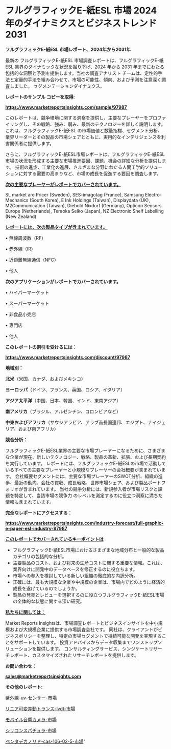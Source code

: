 # フルグラフィックE-紙ESL 市場 2024 年のダイナミクスとビジネストレンド 2031

<strong>フルグラフィックE-紙ESL 市場レポート、2024年から2031年</strong>

最新の フルグラフィックE-紙ESL 市場調査レポートは、フルグラフィックE-紙ESL 業界のダイナミックな状況を掘り下げ、2024 年から 2031 年までにわたる包括的な洞察と予測を提供します。当社の調査アナリスト チームは、定性的手法と定量的手法を組み合わせて、市場の可能性、傾向、および予測を注意深く調査しました。 セグメンテーションダイナミクス。



<strong>レポートのサンプル コピーを取得:</strong> <a href=https://www.marketreportsinsights.com/sample/97987>

<strong><u>https://www.marketreportsinsights.com/sample/97987</u></strong></a>

このレポートは、競争環境に関する洞察を提供し、主要なプレーヤーをプロファイリングし、その戦略、強み、弱み、最新のテクノロジーを詳しく説明します。 これは、フルグラフィックE-紙ESL の市場価値と数量指標、セグメント分析、業界リーダーとその製品の市場シェアとともに、実用的なインテリジェンスを利害関係者に提供します。

さらに、フルグラフィックE-紙ESL市場レポートは、フルグラフィックE-紙ESL市場の状況を形成する主要な市場推進要因、課題、機会の詳細な分析を提供します。 技術の進歩、工業化の進展、さまざまな分野にわたる人間工学的ソリューションに対する需要の高まりなど、市場の成長を促進する要因を調査します。



<strong><u>次の主要なプレーヤーがレポートでカバーされています。</u></strong>

SL market are Pricer (Sweden), SES-imagotag (France), Samsung Electro-Mechanics (South Korea), E Ink Holdings (Taiwan), Displaydata (UK), M2Communication (Taiwan), Diebold Nixdorf (Germany), Opticon Sensors Europe (Netherlands), Teraoka Seiko (Japan), NZ Electronic Shelf Labelling (New Zealand)



<strong><u><b>レポートには、次の製品タイプが含まれています。</b></u></strong>

• 無線周波数（RF）

• 赤外線（IR）

• 近距離無線通信（NFC）

• 他人



<strong><b>次のアプリケーションがレポートでカバーされています。</b></strong>

• ハイパーマーケット

• スーパーマーケット

• 非食品小売店

• 専門店

• 他人



<strong><b>このレポートの割引を受けるには：</b></strong><a href=https://www.marketreportsinsights.com/discount/97987>

<strong><u>https://www.marketreportsinsights.com/discount/97987</u></strong></a>



<strong>地域別：</strong>



<strong>北米</strong>（米国、カナダ、およびメキシコ）



<strong>ヨーロッパ</strong>（ドイツ、フランス、英国、ロシア、イタリア）



<strong>アジア太平洋</strong>（中国、日本、韓国、インド、東南アジア）



<strong>南アメリカ</strong>（ブラジル、アルゼンチン、コロンビアなど）



<strong>中東およびアフリカ</strong>（サウジアラビア、アラブ首長国連邦、エジプト、ナイジェリア、および南アフリカ）



<strong>競合分析：</strong>

フルグラフィックE-紙ESL業界の主要な市場プレーヤーになるために、さまざまな企業が現在、新しいテクノロジー、戦略、製品の革新、拡張、および長期契約を実行しています。 レポートには、フルグラフィックE-紙ESLの市場で活動しているすべての主要なプレーヤーと小規模なプレーヤーの会社概要が含まれています。 会社概要セグメントには、主要な市場プレーヤーのSWOT分析、組織の進歩、最近の動向、会社の買収、成長戦略、世界市場シェア、および製品ポートフォリオが含まれています。 当社の競争分析には、新規参入者が市場リスクと課題を特定して、当該市場の競争力 のレベルを測定するのに役立つ洞察に満ちた情報も含まれています。



<strong>完全なレポートにアクセスする</strong>：

<a href=https://www.marketreportsinsights.com/industry-forecast/full-graphic-e-paper-esl-industry-97987>

<strong><u>https://www.marketreportsinsights.com/industry-forecast/full-graphic-e-paper-esl-industry-97987</u></strong></a>



<strong><u><b>このレポートでカバーされているキーポイントは</b></u></strong>
<ul>
  <li>フルグラフィックE-紙ESL市場におけるさまざまな地域分布と一般的な製品カテゴリの包括的な分析。</li>
  <li>主要製品のコスト、および将来の生産コストに関する重要な情報。これは、業界向けに開発中のデータベースを修正するのに役立ちます。</li>
  <li>市場への参入を検討している新しい組織の徹底的な内訳分析。</li>
  <li>正確には、最も大規模な企業や中規模の企業は、市場内でどのように経済的成長を遂げているのでしょうか。</li>
  <li>製品の発売とレビューを選択するのに役立つフルグラフィックE-紙ESL市場の全体的な状態に関する深い研究。</li>
</ul>


<strong><u><b>私たちに関しては：</b></u></strong>

Market Reports Insightsは、市場調査レポートとビジネスインサイトを中小規模および大規模企業に提供する市場調査会社です。 同社は、クライアントがビジネスポリシーを整理し、特定の市場セグメントで持続可能な開発を実現することをサポートしています。 投資アドバイスからデータ収集までワンストップソリューションを提供します。 コンサルティングサービス、シンジケートリサーチレポート、カスタマイズされたリサーチレポートを提供します。



<strong><b>お問い合わせ</b></strong>：

<a href=mailto:sales@marketreportsinsights.com>

<strong><u>sales@marketreportsinsights.com</u></strong></a>



<strong>その他のレポート:</strong>

<a href=https://www.linkedin.com/pulse/紫外線-uv-センサー-市場-2023-推進要因と成長機会-2030-r8jxf/>紫外線-uv-センサー-市場</a>

<a href=https://www.linkedin.com/pulse/リニア可変差動トランス-lvdt-市場-2023-swot-分析と最新イノベーション-zriqf/>リニア可変差動トランス-lvdt-市場</a>

<a href=https://www.linkedin.com/pulse/モバイル音響カメラ-市場-2023-最新の-cagr-および成長分析-2030-pr-news-hub-v27of/>モバイル音響カメラ-市場</a>

<a href=https://www.linkedin.com/pulse/シリコンスパチュラ-市場-2023-新興市場-将来の動向と市場需要-2030-rdm2f/>シリコンスパチュラ-市場</a>

<a href=https://www.linkedin.com/pulse/ペンタデカノリド-cas-106-02-5-市場-2023-推進要因と成長機会-hr1xf/>ペンタデカノリド-cas-106-02-5-市場</a>"
